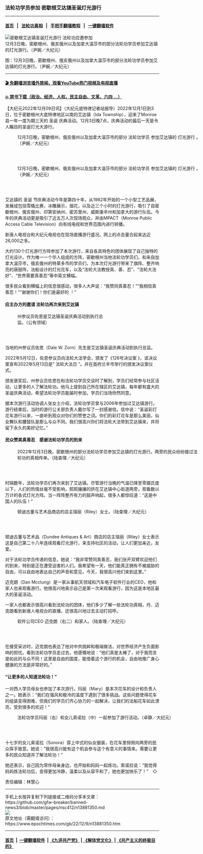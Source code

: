 ### 法轮功学员参加 密歇根艾达镇圣诞灯光游行
------------------------

#### [首页](https://github.com/gfw-breaker/banned-news3/blob/master/README.md) &nbsp;&nbsp;|&nbsp;&nbsp; [法轮功真相](https://github.com/begood0513/basic/blob/master/README.md)  &nbsp;&nbsp;|&nbsp;&nbsp; [手把手翻墙教程](https://github.com/gfw-breaker/guides/wiki)  &nbsp;&nbsp;|&nbsp;&nbsp; [一键翻墙软件](https://github.com/gfw-breaker/nogfw/blob/master/README.md)  



<div><img alt="密歇根艾达镇圣诞灯光游行 法轮功应邀参加" class="attachment-djy_600_400 size-djy_600_400 wp-post-image" src="https://i.epochtimes.com/assets/uploads/2022/12/id13881440-a6b8ffa3d9a14062f2783f3f283da95f-600x400.gif"/>
<div class="caption">
 12月3日晚，密歇根州、俄亥俄州以及加拿大温莎市的部分法轮功学员参加艾达镇的灯光游行。（尹婉／大纪元）

图：12月3日晚，密歇根州、俄亥俄州以及加拿大温莎市的部分法轮功学员参加艾达镇的灯光游行。（尹婉／大纪元）
</div></div><hr/>

#### [ 🎬  免翻墙浏览墙外禁闻、观看YouTube热门视频及电视直播](https://github.com/gfw-breaker/HelloWorld)

#### [ 💥  禁书下载（政治、经济、人权、民主自由、文革、六四 ...）](https://github.com/gfw-breaker/books/blob/master/README.md)

<div><p>
 【大纪元2022年12月09日讯】（大纪元底特律记者站报导）2022年12月1日到3日，位于密歇根州大底特律地区以南的艾达镇（Ida Township），迎来了Monroe县一年一度为期三天的
 <ok href="https://www.epochtimes.com/gb/tag/%E5%9C%A3%E8%AF%9E.html">
  圣诞
 </ok>
 庆典活动。12月3日晚7点，庆典活动的最后一天是令人瞩目的圣诞灯光大游行。
</p>
<figure aria-describedby="caption-attachment-13881363" class="wp-caption aligncenter" id="attachment_13881363" style="width: 600px">
 <ok href="https://i.epochtimes.com/assets/uploads/2022/12/id13881363-2022-12-5-us-michigen_02.jpg" target="_blank">
  <img alt="" class="size-large wp-image-13881363" src="https://i.epochtimes.com/assets/uploads/2022/12/id13881363-2022-12-5-us-michigen_02-600x259.jpg"/>
 </ok>
 <br/><figcaption class="wp-caption-text" id="caption-attachment-13881363">
  12月3日晚，密歇根州、俄亥俄州以及加拿大温莎市的部分
  <ok href="https://www.epochtimes.com/gb/tag/%E6%B3%95%E8%BD%AE%E5%8A%9F%E5%AD%A6%E5%91%98.html">
   法轮功学员
  </ok>
  参加艾达镇的
  <ok href="https://www.epochtimes.com/gb/tag/%E7%81%AF%E5%85%89%E6%B8%B8%E8%A1%8C.html">
   灯光游行
  </ok>
  。（尹婉／大纪元）
 </figcaption><br/>
</figure><br/>
<figure aria-describedby="caption-attachment-13881371" class="wp-caption aligncenter" id="attachment_13881371" style="width: 600px">
 <ok href="https://i.epochtimes.com/assets/uploads/2022/12/id13881371-viber_image_2022-12-04_02-01-29-941.jpg" target="_blank">
  <img alt="" class="size-large wp-image-13881371" src="https://i.epochtimes.com/assets/uploads/2022/12/id13881371-viber_image_2022-12-04_02-01-29-941-600x341.jpg"/>
 </ok>
 <br/><figcaption class="wp-caption-text" id="caption-attachment-13881371">
  12月3日晚，密歇根州、俄亥俄州以及加拿大温莎市的部分
  <ok href="https://www.epochtimes.com/gb/tag/%E6%B3%95%E8%BD%AE%E5%8A%9F%E5%AD%A6%E5%91%98.html">
   法轮功学员
  </ok>
  参加艾达镇的
  <ok href="https://www.epochtimes.com/gb/tag/%E7%81%AF%E5%85%89%E6%B8%B8%E8%A1%8C.html">
   灯光游行
  </ok>
  。（尹婉／大纪元）
 </figcaption><br/>
</figure><br/>
<p>
 艾达镇的
 <ok href="https://www.epochtimes.com/gb/tag/%E5%9C%A3%E8%AF%9E.html">
  圣诞
 </ok>
 节庆典活动今年是第四十年，从1982年开始的一个小型工艺品展，发展成包括雪橇比赛，冰雕展示，烟花，以及近三个小时的灯光游行，吸引了自密歇根州、俄亥俄州、印第安纳州、密苏里州、威斯康辛州和加拿大的游行队伍。今年的庆典活动更是吸引了近五万人次现场观众，并由MPACT（Monroe Public Access Cable Television）向有线电视和世界范围内进行转播。
</p>
<p>
 新唐人电视台和大纪元电视也在现场直播游行盛况。网上的点击量合起来达近26,000之多。
</p>
<p>
 大约130个灯光游行方阵参加了本次游行，来自各具特色的团体展现了自己独特的灯光设计。作为唯一一个华人组成的方阵，密歇根州当地法轮功学员们，和来自加拿大温莎市，俄亥俄州的特莱多市的学员们，为本次灯光游行带来了旗阵、整齐响亮的唐鼓阵，法船设计的灯光花车，以及“法轮大法教授真、善、忍”、“法轮大法好”、“世界需要真善忍”等中英文横幅。
</p>
<p>
 很多民众看到横幅上的信息很感动，很多人大声说：“我赞同真善忍！”“我相信真善忍！”“谢谢你们！你们是最好的 ！”
</p>
<h4>
 应主办方的邀请 法轮功再次来到艾达镇
</h4>
<figure aria-describedby="caption-attachment-13881379" class="wp-caption aligncenter" id="attachment_13881379" style="width: 300px">
 <ok href="https://i.epochtimes.com/assets/uploads/2022/12/id13881379-Zorn200x300.jpg" target="_blank">
  <img alt="" class="wp-image-13881379" src="https://i.epochtimes.com/assets/uploads/2022/12/id13881379-Zorn200x300.jpg"/>
 </ok>
 <br/><figcaption class="wp-caption-text" id="caption-attachment-13881379">
  州参议员佐恩是艾达镇圣诞庆典活动到执行总监。（公有领域）
 </figcaption><br/>
</figure><br/>
<p>
 当地的州参议员佐恩（Dale W. Zorn）先生是艾达镇圣诞庆典活动到执行总监。
</p>
<p>
 2022年5月12日，佐恩参议员向法轮大法学会，颁发了《126号决议案 》，该决议案宣布2022年5月13日是“
 <ok href="https://www.epochtimes.com/gb/tag/%E6%B3%95%E8%BD%AE%E5%A4%A7%E6%B3%95%E6%97%A5.html">
  法轮大法日
 </ok>
 ”。并在首府兰辛市举行的颁发决议案仪式。
</p>
<p>
 颁发褒奖后，州参议员佐恩在和法轮功学员交谈时了解到，学员们经常参与社区活动，让更多的人了解法轮功。他马上提到自己所在辖区的艾达镇，每年都有盛大的圣诞庆典活动，希望法轮功学员能届时参加，学员们当场欣然同意。
</p>
<p>
 据本次游行活动协调人张女士介绍，法轮功学员曾与2006年参加过艾达镇游行。游行结束后，当时的游行公关部负责人戴尔写了一封感谢信。信中说：“圣诞彩灯花车游行以来，一直听到观众对你们的赞誉之词。你们的彩灯花车是那么美丽，仙女舞队和腰鼓队是那么与众不同。我们很高兴你们将法轮大法带到艾达镇来，并将留下永久的美好记忆。”
</p>
<h4>
 民众赞美真善忍　感谢法轮功学员的到来
</h4>
<figure aria-describedby="caption-attachment-13881366" class="wp-caption aligncenter" id="attachment_13881366" style="width: 600px">
 <ok href="https://i.epochtimes.com/assets/uploads/2022/12/id13881366-2022-12-5-us-michigen_07.jpg" target="_blank">
  <img alt="" class="size-large wp-image-13881366" src="https://i.epochtimes.com/assets/uploads/2022/12/id13881366-2022-12-5-us-michigen_07-600x375.jpg"/>
 </ok>
 <br/><figcaption class="wp-caption-text" id="caption-attachment-13881366">
  2022年12月3日晚，密歇根州的部分法轮功学员参加艾达镇的灯光游行。两旁的民众纷纷接过法轮功的真相传单。（陆查理／大纪元）
 </figcaption><br/>
</figure><br/>
<p>
 时隔数年，法轮功学员们再次来到了艾达镇。尽管游行当晚的气温已降至零摄氏度以下，人们的热情丝毫不受影响，熙熙攘攘的挤在艾达镇中心街道两旁，观看数以万计的各式灯光方阵。当一阵阵整齐有力的鼓声响起，很多人都惊叹道：“这是中国人的队伍！”
</p>
<figure aria-describedby="caption-attachment-13881367" class="wp-caption aligncenter" id="attachment_13881367" style="width: 600px">
 <ok href="https://i.epochtimes.com/assets/uploads/2022/12/id13881367-2022-12-5-us-michigen_08.jpg" target="_blank">
  <img alt="" class="size-large wp-image-13881367" src="https://i.epochtimes.com/assets/uploads/2022/12/id13881367-2022-12-5-us-michigen_08-600x450.jpg"/>
 </ok>
 <br/><figcaption class="wp-caption-text" id="caption-attachment-13881367">
  顿迪古董与艺术品商店的店主瑞丽（Riley）女士。（陆查理／大纪元）
 </figcaption><br/>
</figure><br/>
<p>
 顿迪古董与艺术品（Dundee Antiques &amp; Art）商店的店主瑞丽（Riley）女士表示这是自己第二十八年连续观看灯光游行，来支持社区的活动，让人们更加亲近，友爱。
</p>
<p>
 对于法轮功学员传递的信息，她说：“我非常赞同真善忍，我们张开双臂欢迎他们的到来，特别是正在遭受迫害的人们。我希望有一天，他们能真正拥有不被威胁的自由，可以自由地表达自己的声音和意见，今天，我很高兴他们来到这里。”
</p>
<p>
 迈克朗（Dan Mcclung）是一家从事航天领域和汽车电子软件行业的CEO，他和家人也来观看游行。他很高兴地表示自己是第一次来观看游行，因为这是本地区最大的圣诞活动。
</p>
<p>
 一家人也都表示很高兴看到法轮功的团体，他们多少了解一些法轮功真相，丹．迈克朗看到新唐人电视台的直播，还很高兴地过去主动打招呼。
</p>
<figure aria-describedby="caption-attachment-13881368" class="wp-caption aligncenter" id="attachment_13881368" style="width: 600px">
 <ok href="https://i.epochtimes.com/assets/uploads/2022/12/id13881368-2022-12-5-us-michigen_09.jpg" target="_blank">
  <img alt="" class="size-large wp-image-13881368" src="https://i.epochtimes.com/assets/uploads/2022/12/id13881368-2022-12-5-us-michigen_09-600x450.jpg"/>
 </ok>
 <br/><figcaption class="wp-caption-text" id="caption-attachment-13881368">
  软件公司CEO 迈克朗（右二）和家人。（陆查理／大纪元）
 </figcaption><br/>
</figure><br/>
<p>
 在接受采访时，迈克朗也表达了他对中共挑衅和极端做法，对世界经济产生负面影响的担忧。看到法轮功学员走过去，他感慨地说：“他们真是太棒了，对于我而言是如此的与众不同！这里是自由的国度，能借着这个游行的机会，自由地推广身心健康的方法是非常好的。”
</p>
<h4>
 “让更多的人知道法轮功！”
</h4>
<p>
 一对西人学员母女也参加了本次游行。玛丽（Mary）是本次花车的设计和负责人之一。她表示：“我们在强风和极冷的温度下遇到了很多挑战。这些问题使得花车的组装变得困难，但我们的学员们齐心协力的一起解决，让我们的法船花车如此漂亮，受到很多的欢迎！”
</p>
<figure aria-describedby="caption-attachment-13881370" class="wp-caption aligncenter" id="attachment_13881370" style="width: 600px">
 <ok href="https://i.epochtimes.com/assets/uploads/2022/12/id13881370-2022-12-5-us-michigen_10.jpg" target="_blank">
  <img alt="" class="size-large wp-image-13881370" src="https://i.epochtimes.com/assets/uploads/2022/12/id13881370-2022-12-5-us-michigen_10-600x416.jpg"/>
 </ok>
 <br/><figcaption class="wp-caption-text" id="caption-attachment-13881370">
  法轮功学员玛丽（右）和女儿索诺拉（中）一起参加了游行活动。（卓静／大纪元）
 </figcaption><br/>
</figure><br/>
<p>
 十七岁的女儿索诺拉（Sonora）穿上中式的仙女服装，在花车里频频向两旁的民众挥手致意。她说：“我很高兴能有这个机会参与这个有意义的事情来。需要让更多的民众知道并了解法轮功！”
</p>
<p>
 她还表示，自己因为常伴母亲身边，也开始和妈妈一起炼功。索诺拉说：“我觉得妈妈炼法轮功后，变得更加冷静，温柔以及从容平和了，她也更加快乐了！”　◇
</p>
<p>
 责任编辑：林慧心
</p>
</div>
<hr/>
手机上长按并复制下列链接或二维码分享本文章：<br/>
https://github.com/gfw-breaker/banned-news3/blob/master/pages/nsc412/n13881350.md <br/>
<a href='https://github.com/gfw-breaker/banned-news3/blob/master/pages/nsc412/n13881350.md'><img src='https://github.com/gfw-breaker/banned-news3/blob/master/pages/nsc412/n13881350.md.png'/></a> <br/>
原文地址（需翻墙访问）：https://www.epochtimes.com/gb/22/12/9/n13881350.htm


------------------------
#### [首页](https://github.com/gfw-breaker/banned-news3/blob/master/README.md) &nbsp;|&nbsp; [一键翻墙软件](https://github.com/gfw-breaker/nogfw/blob/master/README.md) &nbsp;| [《九评共产党》](https://github.com/gfw-breaker/9ping.md/blob/master/README.md#九评之一评共产党是什么) | [《解体党文化》](https://github.com/gfw-breaker/jtdwh.md/blob/master/README.md) | [《共产主义的终极目的》](https://github.com/gfw-breaker/gczydzjmd.md/blob/master/README.md)


<img src='http://gfw-breaker.win/banned-news3/pages/nsc412/n13881350.md' width='0px' height='0px'/>